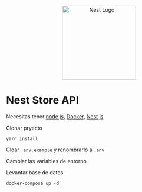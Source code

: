 <p align="center">
  <a href="http://nestjs.com/" target="blank"><img src="https://nestjs.com/img/logo-small.svg" width="200" alt="Nest Logo" /></a>
</p>


# Nest Store API

Necesitas tener [node js](https://nodejs.org/en), [Docker](https://www.docker.com/), [Nest js](https://docs.nestjs.com/)

Clonar pryecto

```
yarn install
```

Cloar `.env.example` y renombrarlo a `.env`

Cambiar las variables de entorno

Levantar base de datos
```
docker-compose up -d
```